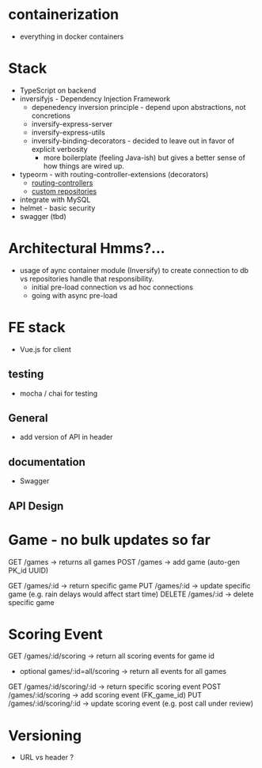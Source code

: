 # containerization
* everything in docker containers

# Stack
* TypeScript on backend
* inversifyjs - Dependency Injection Framework
  * depenedency inversion principle - depend upon abstractions, not concretions
  * inversify-express-server
  * inversify-express-utils
  * inversify-binding-decorators - decided to leave out in favor of explicit verbosity
    * more boilerplate (feeling Java-ish) but gives a better sense of how things are wired up.
* typeorm - with routing-controller-extensions (decorators)
  * [routing-controllers](https://github.com/typeorm/typeorm-routing-controllers-extensions)
  * [custom repositories](http://typeorm.io/#/custom-repository)
* integrate with MySQL
* helmet - basic security
* swagger (tbd)

# Architectural Hmms?...
* usage of aync container module (Inversify) to create connection to db vs repositories handle that responsibility.
  * initial pre-load connection vs ad hoc connections
  * going with async pre-load

# FE stack
* Vue.js for client

## testing
* mocha / chai for testing

## General
* add version of API in header

## documentation
* Swagger



## API Design

# Game - no bulk updates so far

GET /games -> returns all games
POST /games -> add game (auto-gen PK_id UUID)

GET /games/:id -> return specific game
PUT /games/:id -> update specific game (e.g. rain delays would affect start time)
DELETE /games/:id -> delete specific game


# Scoring Event

GET /games/:id/scoring -> return all scoring events for game id
  * optional games/:id=all/scoring -> return all events for all games

GET /games/:id/scoring/:id -> return specific scoring event 
POST /games/:id/scoring -> add scoring event (FK_game_id)
PUT /games/:id/scoring/:id -> update scoring event (e.g. post call under review)


# Versioning

* URL vs header ?



